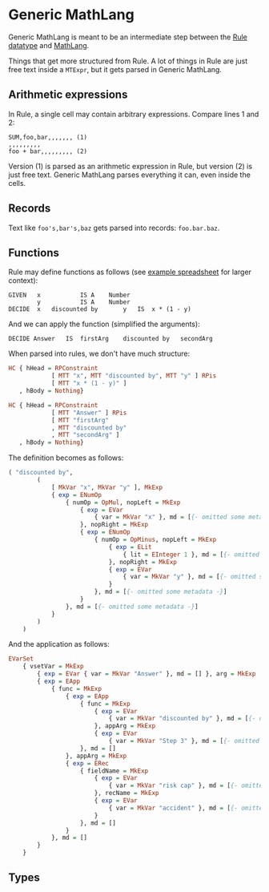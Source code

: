 # Generic MathLang

Generic MathLang is meant to be an intermediate step between the [Rule datatype](./rule_ast.md) and [MathLang](./mathlang.md).

Things that get more structured from Rule. A lot of things in Rule are just free text inside a `MTExpr`, but it gets parsed in Generic MathLang.

## Arithmetic expressions

In Rule, a single cell may contain arbitrary expressions. Compare lines 1 and 2:

```L4
SUM,foo,bar,,,,,,, (1)
,,,,,,,,,
foo + bar,,,,,,,,, (2)
```

Version (1) is parsed as an arithmetic expression in Rule, but version (2) is just free text. Generic MathLang parses everything it can, even inside the cells.

## Records

Text like `foo's,bar's,baz` gets parsed into records: `foo.bar.baz`.

## Functions

Rule may define functions as follows (see [example spreadsheet](https://docs.google.com/spreadsheets/d/1cWAb7Ba4HJovQn1PquZzYJjnjKUuhEPhNHzAH4ZfV4I/edit#gid=2100528279) for larger context):

```L4
GIVEN	x			IS A	Number
        y			IS A	Number
DECIDE	x	discounted by		y	IS	x * (1 - y)
```

And we can apply the function (simplified the arguments):

```L4
DECIDE Answer	IS	firstArg	discounted by   secondArg
```

When parsed into rules, we don't have much structure:

```haskell
HC { hHead = RPConstraint
            [ MTT "x", MTT "discounted by", MTT "y" ] RPis
            [ MTT "x * (1 - y)" ]
   , hBody = Nothing}

HC { hHead = RPConstraint
            [ MTT "Answer" ] RPis
            [ MTT "firstArg"
            , MTT "discounted by"
            , MTT "secondArg" ]
   , hBody = Nothing}
```

The definition becomes as follows:

```haskell
( "discounted by",
        (
            [ MkVar "x", MkVar "y" ], MkExp
            { exp = ENumOp
                { numOp = OpMul, nopLeft = MkExp
                    { exp = EVar
                        { var = MkVar "x" }, md = [{- omitted some metadata: line number, type etc. -}]
                    }, nopRight = MkExp
                    { exp = ENumOp
                        { numOp = OpMinus, nopLeft = MkExp
                            { exp = ELit
                                { lit = EInteger 1 }, md = [{- omitted some metadata -}]
                            }, nopRight = MkExp
                            { exp = EVar
                                { var = MkVar "y" }, md = [{- omitted some metadata -}]
                            }
                        }, md = [{- omitted some metadata -}]
                    }
                }, md = [{- omitted some metadata -}]
            }
        )
    )
```

And the application as follows:

```haskell
EVarSet
    { vsetVar = MkExp
        { exp = EVar { var = MkVar "Answer" }, md = [] }, arg = MkExp
        { exp = EApp
            { func = MkExp
                { exp = EApp
                    { func = MkExp
                        { exp = EVar
                            { var = MkVar "discounted by" }, md = [{- omitted some metadata -}]
                        }, appArg = MkExp
                        { exp = EVar
                            { var = MkVar "Step 3" }, md = [{- omitted some metadata -}]
                    }, md = []
                }, appArg = MkExp
                { exp = ERec
                    { fieldName = MkExp
                        { exp = EVar
                            { var = MkVar "risk cap" }, md = [{- omitted some metadata -}]
                        }, recName = MkExp
                        { exp = EVar
                            { var = MkVar "accident" }, md = [{- omitted some metadata -}]
                        }
                    }, md = []
                }
            }, md = []
        }
    }
```

## Types

[](https://github.com/smucclaw/dsl/blob/main/lib/haskell/natural4/src/LS/XPile/MathLang/GenericMathLang/GenericMathLangAST.hs)
